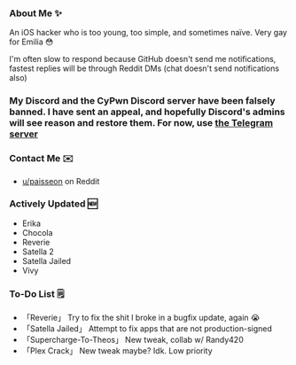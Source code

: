 ### About Me ✨
An iOS hacker who is too young, too simple, and sometimes naïve. Very gay for Emilia 😳

I'm often slow to respond because GitHub doesn't send me notifications, fastest replies will be through Reddit DMs (chat doesn't send notifications also)

### My Discord and the CyPwn Discord server have been falsely banned. I have sent an appeal, and hopefully Discord's admins will see reason and restore them. For now, use [the Telegram server](https://t.me/cypwngroup)

### Contact Me ✉️
- [u/paisseon](https://reddit.com/u/paisseon) on Reddit

### Actively Updated 🆕
- Erika
- Chocola
- Reverie
- Satella 2
- Satella Jailed
- Vivy

### To-Do List 🗒
- 「Reverie」               Try to fix the shit I broke in a bugfix update, again 😭
- 「Satella Jailed」				Attempt to fix apps that are not production-signed
- 「Supercharge-To-Theos」	New tweak, collab w/ Randy420
- 「Plex Crack」						New tweak maybe? Idk. Low priority
